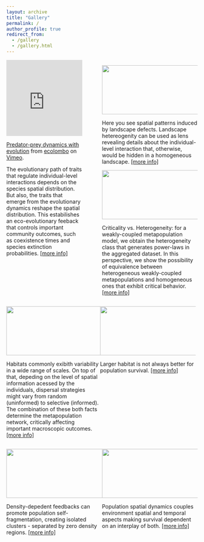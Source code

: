 ```yaml
---	
layout: archive
title: "Gallery"
permalink: /
author_profile: true
redirect_from:
  - /gallery
  - /gallery.html
---
```

<div style="width: 100%; overflow: hidden;">
    <div style="width: 50%; float: left;"> 
    <div style="max-width: 80%;">
    <iframe src="https://player.vimeo.com/video/329547943" width="200" height="200" frameborder="0" allow="autoplay; fullscreen" allowfullscreen></iframe>
    <p><a href="https://vimeo.com/329547943">Predator-prey dynamics with evolution</a> from <a href="https://vimeo.com/user9530500">ecolombo</a> on <a href="https://vimeo.com">Vimeo</a>.</p>
    The evolutionary path of traits that regulate individual-level interactions depends on the species spatial distribution. But also, the traits that emerge from the evolutionary dynamics reshape the spatial distribution. This estabilishes an eco-evolutionary feeback that controls important community outcomes, such as coexistence times and species extinction probabilities. <a href="https://www.nature.com/articles/s41598-019-54510-6.pdf">[more info]</a></p>
    </div>
    </div>
    <div style="margin-left: 50%;">
    <p align="center">
    <img width="499" height="129" src="https://ehcolombo.github.io/images/induced.png">
    </p><p>
    Here you see spatial patterns induced by landscape defects. Landscape hetereogenity can be used as lens revealing details about the individual-level interaction that, otherwise, would be hidden in a homogeneous landscape. <a href="https://arxiv.org/pdf/2003.00100.pdf">[more info]</a>
    </p>
    <p align="center">
    <img width="499" height="129" src="https://ehcolombo.github.io/images/Screenshot from 2020-03-13 14-05-40.png">
    </p><p>
    Criticality vs. Heterogeneity: for a weakly-coupled metapopulation model, we obtain the heterogeneity class that generates power-laws in the aggregated dataset.  In this perspective, we show the possibility of equivalence between heterogeneous weakly-coupled metapopulations and homogeneous ones that exhibit critical behavior. <a href="https://arxiv.org/abs/1907.07895">[more info]</a>
    </p>
    </div>
</div>
<div style="width: 100%; overflow: hidden;">
    <div style="width: 49%; float: left;"> 
    <p align="center">
    <img width="499" height="129" src="https://ehcolombo.github.io/images/habitats.png">
    </p><p>
    Habitats commonly exibith variability in a wide range of scales. On top of that, depeding on the level of spatial information acessed by the individuals, dispersal strategies might vary from random (uninformed) to selective (informed). The combination of these both facts determine the metapopulation network, critically affecting important macroscopic outcomes. <a href="https://arxiv.org/pdf/1503.08168.pdf">[more info]</a>
    </p>
    </div>
    <div style="width: 50%; float: left;"> 
    <p align="center">
    <img width="499" height="129" src="https://ehcolombo.github.io/images/lc.png">
    </p><p>
    Larger habitat is not always better for population survival. <a href="https://www.researchgate.net/publication/323441635_Nonlinear_population_dynamics_in_a_bounded_habitat">[more info]</a>
    </p>
    </div>
</div>
<div style="width: 100%; overflow: hidden;">
    <div style="width: 50%; float: left;"> 
    <p align="center">
    <img width="499" height="129" src="https://ehcolombo.github.io/images/selffrag.png">
    </p><p>
    Density-depedent feedbacks can promote population self-fragmentation, creating isolated clusters - separated by zero density regions. <a href="https://arxiv.org/pdf/1207.0524.pdf">[more info]</a>
    </p>
    </div>
    <div style="width: 50%; float: left;"> 
    <p align="center">
    <img width="499" height="129" src="https://ehcolombo.github.io/images/survival.png">
    </p><p>
    Population spatial dynamics couples environment spatial and temporal aspects making survival dependent on an interplay of both. <a href="https://arxiv.org/pdf/1610.05066.pdf">[more info]</a>    </p>
    </div>
</div>
